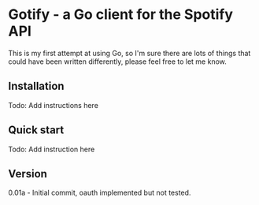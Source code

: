 # Gotify - a Go client for the Spotify API

This is my first attempt at using Go, so I'm sure there are lots of things that could have been written differently, please feel free to let me know.

## Installation 
Todo: Add instructions here

## Quick start
Todo: Add instruction here

## Version
0.01a - Initial commit, oauth implemented but not tested.
